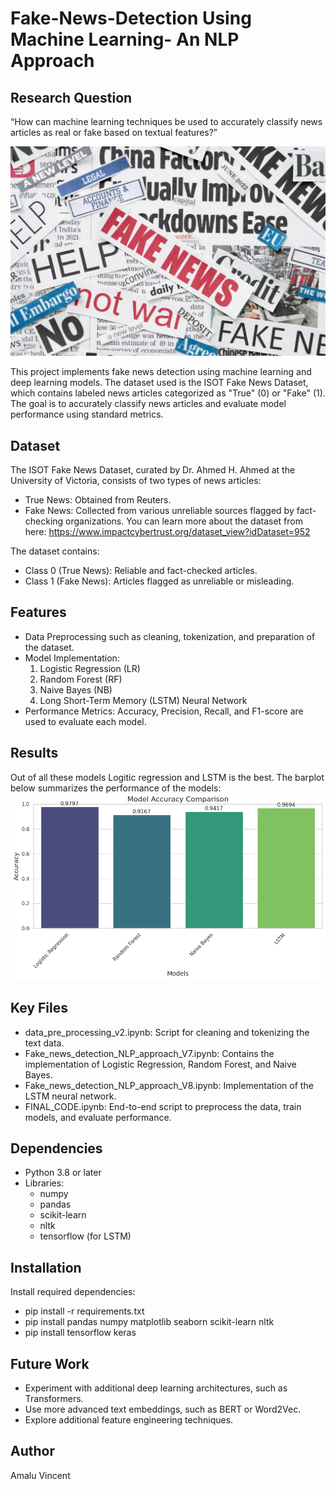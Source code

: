 # Fake-News-Detection Using Machine Learning- An NLP Approach
## Research Question
“How can machine learning techniques be used to accurately classify news articles as real or fake based on textual features?”

![image alt](https://github.com/amaluvincent/Fake-News-Detection/blob/main/intro%20image.jpg?raw=true)

This project implements fake news detection using machine learning and deep learning models. 
The dataset used is the ISOT Fake News Dataset, which contains labeled news articles categorized as "True" (0) or "Fake" (1). The goal is to accurately classify news articles and evaluate model performance using standard metrics.
## Dataset
The ISOT Fake News Dataset, curated by Dr. Ahmed H. Ahmed at the University of Victoria, consists of two types of news articles:

* True News: Obtained from Reuters.
* Fake News: Collected from various unreliable sources flagged by fact-checking organizations.
You can learn more about the dataset from here: https://www.impactcybertrust.org/dataset_view?idDataset=952 

The dataset contains:

* Class 0 (True News): Reliable and fact-checked articles.
* Class 1 (Fake News): Articles flagged as unreliable or misleading.
## Features
* Data Preprocessing such as cleaning, tokenization, and preparation of the dataset.
* Model Implementation:
  1. Logistic Regression (LR)
  2. Random Forest (RF)
  3. Naive Bayes (NB)
  4. Long Short-Term Memory (LSTM) Neural Network
* Performance Metrics: Accuracy, Precision, Recall, and F1-score are used to evaluate each model.
## Results
Out of all these models Logitic regression and LSTM is the best. 
The barplot below summarizes the performance of the models:
![image alt](https://github.com/amaluvincent/Fake-News-Detection/blob/main/result%20comparison.png?raw=true)
## Key Files
* data_pre_processing_v2.ipynb: Script for cleaning and tokenizing the text data.
* Fake_news_detection_NLP_approach_V7.ipynb: Contains the implementation of Logistic Regression, Random Forest, and Naive Bayes.
* Fake_news_detection_NLP_approach_V8.ipynb: Implementation of the LSTM neural network.
* FINAL_CODE.ipynb: End-to-end script to preprocess the data, train models, and evaluate performance.
## Dependencies
* Python 3.8 or later
* Libraries:
     * numpy
     * pandas
     * scikit-learn
     * nltk
     * tensorflow (for LSTM)
## Installation
Install required dependencies:
* pip install -r requirements.txt
* pip install pandas numpy matplotlib seaborn scikit-learn nltk
* pip install tensorflow keras

## Future Work
* Experiment with additional deep learning architectures, such as Transformers.
* Use more advanced text embeddings, such as BERT or Word2Vec.
* Explore additional feature engineering techniques.
## Author
Amalu Vincent



